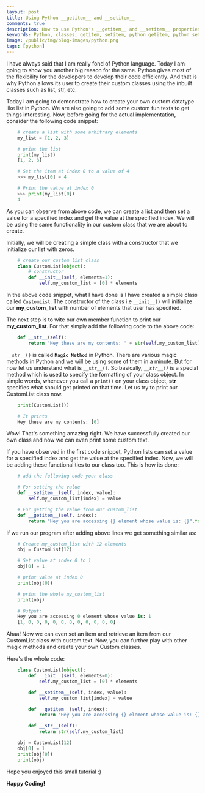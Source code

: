 ```yaml
---
layout: post
title: Using Python __getitem__ and __setitem__
comments: true
description: How to use Python's __getitem__ and __setitem__ properties
keywords: Python, classes, getitem, setitem, python getitem, python setitem, python magic methods, python omkar, omkar pathak getitem, omkar pathak setitem
image: /public/img/blog-images/python.png
tags: [python]
---
```


I have always said that I am really fond of Python language. Today I am going to show you another big reason for the same. Python gives most of the flexibility for the developers to develop their code efficiently. And that is why Python allows its user to create their custom classes using the inbuilt classes such as list, str, etc.

Today I am going to demonstrate how to create your own custom datatype like list in Python. We are also going to add some custom fun texts to get things interesting. Now, before going for the actual implementation, consider the following code snippet:

```python
    # create a list with some arbitrary elements
    my_list = [1, 2, 3]

    # print the list
    print(my_list)
    [1, 2, 3]

    # Set the item at index 0 to a value of 4
    >>> my_list[0] = 4

    # Print the value at index 0
    >>> print(my_list[0])
    4
```

As you can observe from above code, we can create a list and then set a value for a specified index and get the value at the specified index. We will be using the same functionality in our custom class that we are about to create.

Initially, we will be creating a simple class with a constructor that we initialize our list with zeros.

```python
    # create our custom list class
    class CustomList(object):
        # constructor
        def __init__(self, elements=1):
            self.my_custom_list = [0] * elements
```

In the above code snippet, what I have done is I have created a simple class called `CustomList`. The constructor of the class i.e `__init__()` will initialize our **my_custom_list** with number of elements that user has specified.

The next step is to wite our own member function to print our **my_custom_list**. For that simply add the following code to the above code:

```python
    def __str__(self):
        return 'Hey these are my contents: ' + str(self.my_custom_list)
```

`__str__()` is called **`Magic Method`** in Python. There are various magic methods in Python and we will be using some of them in a minute. But for now let us understand what is `__str__()`. So basically, *`__str__()`* is a special method which is used to specify the formatting of your class object. In simple words, whenever you call a `print()` on your class object, __str__ specifies what should get printed on that time. Let us try to print our CustomList class now.

```python
    print(CustomList())

    # It prints
    Hey these are my contents: [0]
```

Wow! That's something amazing right. We have successfully created our own class and now we can even print some custom text.

If you have observed in the first code snippet, Python lists can set a value for a specified index and get the value at the specified index. Now, we will be adding these functionalities to our class too. This is how its done:

```python
    # add the following code your class

    # For setting the value
    def __setitem__(self, index, value):
        self.my_custom_list[index] = value

    # For getting the value from our custom_list
    def __getitem__(self, index):
        return "Hey you are accessing {} element whose value is: {}".format(index, self.my_custom_list[index])
```

If we run our program after adding above lines we get something similar as:

```python
    # Create my_custom_list with 12 elements
    obj = CustomList(12)

    # Set value at index 0 to 1
    obj[0] = 1

    # print value at index 0
    print(obj[0])

    # print the whole my_custom_list
    print(obj)

    # Output:
    Hey you are accessing 0 element whose value is: 1
    [1, 0, 0, 0, 0, 0, 0, 0, 0, 0, 0, 0]
```

Ahaa! Now we can even set an item and retrieve an item from our CustomList class with custom text. Now, you can further play with other magic methods and create your own Custom classes.

Here's the whole code:

```python
    class CustomList(object):
        def __init__(self, elements=0):
            self.my_custom_list = [0] * elements

        def __setitem__(self, index, value):
            self.my_custom_list[index] = value

        def __getitem__(self, index):
            return "Hey you are accessing {} element whose value is: {}".format(index, self.my_custom_list[index])

        def __str__(self):
            return str(self.my_custom_list)

    obj = CustomList(12)
    obj[0] = 1
    print(obj[0])
    print(obj)
```

Hope you enjoyed this small tutorial :)

**Happy Coding!**
